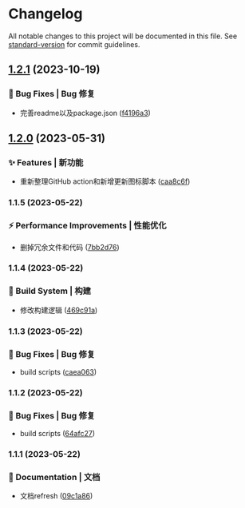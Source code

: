 # Changelog

All notable changes to this project will be documented in this file. See [standard-version](https://github.com/conventional-changelog/standard-version) for commit guidelines.

## [1.2.1](https://github.com/UzumakiHan/hfex-icon-plus/compare/v1.2.0...v1.2.1) (2023-10-19)


### 🐛 Bug Fixes | Bug 修复

* 完善readme以及package.json ([f4196a3](https://github.com/UzumakiHan/hfex-icon-plus/commit/f4196a3de3e14b77f557e41d4fb16a936998fb45))

## [1.2.0](https://github.com/UzumakiHan/hfex-icon-plus/compare/v1.1.5...v1.2.0) (2023-05-31)


### ✨ Features | 新功能

* 重新整理GitHub action和新增更新图标脚本 ([caa8c6f](https://github.com/UzumakiHan/hfex-icon-plus/commit/caa8c6fbec9d458d7e92c885cb4446a1ab3e4965))

### 1.1.5 (2023-05-22)


### ⚡ Performance Improvements | 性能优化

* 删掉冗余文件和代码 ([7bb2d76](https://github.com/UzumakiHan/hfex-icon-plus/commit/7bb2d760f4bc1baa3761ea002ff979880ccfde2d))

### 1.1.4 (2023-05-22)


### 👷‍ Build System | 构建

* 修改构建逻辑 ([469c91a](https://github.com/UzumakiHan/hfex-icon-plus/commit/469c91ac526308a0626b229ab7071cc029039258))

### 1.1.3 (2023-05-22)


### 🐛 Bug Fixes | Bug 修复

* build scripts ([caea063](https://github.com/UzumakiHan/hfex-icon-plus/commit/caea063a3f2c93f37cc92f67c5fa0bd2e16f14a4))

### 1.1.2 (2023-05-22)


### 🐛 Bug Fixes | Bug 修复

* build scripts ([64afc27](https://github.com/UzumakiHan/hfex-icon-plus/commit/64afc2781b0f5be5095e80fca194421d7318d846))

### 1.1.1 (2023-05-22)


### 📝 Documentation | 文档

* 文档refresh ([09c1a86](https://github.com/UzumakiHan/hfex-icon-plus/commit/09c1a86383d4a464d0b46e311d4e964528586d02))
